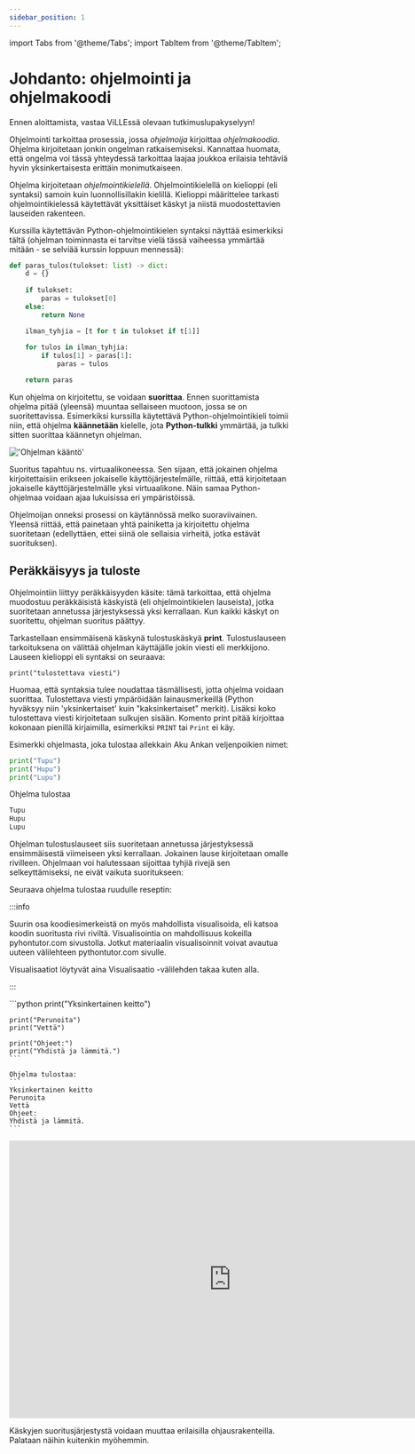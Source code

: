 ```yaml
---
sidebar_position: 1
---
```

import Tabs from '@theme/Tabs';
import TabItem from '@theme/TabItem';

# Johdanto: ohjelmointi ja ohjelmakoodi

Ennen aloittamista, vastaa ViLLEssä olevaan tutkimuslupakyselyyn!

Ohjelmointi tarkoittaa prosessia, jossa *ohjelmoija* kirjoittaa *ohjelmakoodia*. Ohjelma kirjoitetaan jonkin ongelman ratkaisemiseksi. Kannattaa huomata, että ongelma voi tässä yhteydessä tarkoittaa laajaa joukkoa erilaisia tehtäviä hyvin yksinkertaisesta erittäin monimutkaiseen.

Ohjelma kirjoitetaan *ohjelmointikielellä*. Ohjelmointikielellä on kielioppi (eli syntaksi) samoin kuin luonnollisillakin kielillä. Kielioppi määrittelee tarkasti ohjelmointikielessä käytettävät yksittäiset käskyt ja niistä muodostettavien lauseiden rakenteen.

Kurssilla käytettävän Python-ohjelmointikielen syntaksi näyttää esimerkiksi tältä (ohjelman toiminnasta ei tarvitse vielä tässä vaiheessa ymmärtää mitään - se selviää kurssin loppuun mennessä):

```python 
def paras_tulos(tulokset: list) -> dict:
    d = {}
    
    if tulokset:
        paras = tulokset[0]
    else:
        return None

    ilman_tyhjia = [t for t in tulokset if t[1]]
    
    for tulos in ilman_tyhjia:
        if tulos[1] > paras[1]:
            paras = tulos

    return paras
 ```

Kun ohjelma on kirjoitettu, se voidaan **suorittaa**. Ennen suorittamista ohjelma pitää (yleensä) muuntaa sellaiseen muotoon, jossa se on suoritettavissa. Esimerkiksi kurssilla käytettävä Python-ohjelmointikieli toimii niin, että ohjelma **käännetään** kielelle, jota **Python-tulkki** ymmärtää, ja tulkki sitten suorittaa käännetyn ohjelman.

!['Ohjelman kääntö'](/img/img-fi/w1-1.png)

Suoritus tapahtuu ns. virtuaalikoneessa. Sen sijaan, että jokainen ohjelma kirjoitettaisiin erikseen jokaiselle käyttöjärjestelmälle, riittää, että kirjoitetaan jokaiselle käyttöjärjestelmälle yksi virtuaalikone. Näin samaa Python-ohjelmaa voidaan ajaa lukuisissa eri ympäristöissä.

Ohjelmoijan onneksi prosessi on käytännössä melko suoraviivainen. Yleensä riittää, että painetaan yhtä painiketta ja kirjoitettu ohjelma suoritetaan (edellyttäen, ettei siinä ole sellaisia virheitä, jotka estävät suorituksen).

## Peräkkäisyys ja tuloste

Ohjelmointiin liittyy peräkkäisyyden käsite: tämä tarkoittaa, että ohjelma muodostuu peräkkäisistä käskyistä (eli ohjelmointikielen lauseista), jotka suoritetaan annetussa järjestyksessä yksi kerrallaan. Kun kaikki käskyt on suoritettu, ohjelman suoritus päättyy.

Tarkastellaan ensimmäisenä käskynä tulostuskäskyä **print**. Tulostuslauseen tarkoituksena on välittää ohjelman käyttäjälle jokin viesti eli merkkijono. Lauseen kielioppi eli syntaksi on seuraava:

`print("tulostettava viesti")`

Huomaa, että syntaksia tulee noudattaa täsmällisesti, jotta ohjelma voidaan suorittaa. Tulostettava viesti ympäröidään lainausmerkeillä (Python hyväksyy niin 'yksinkertaiset' kuin "kaksinkertaiset" merkit). Lisäksi koko tulostettava viesti kirjoitetaan sulkujen sisään. Komento print pitää kirjoittaa kokonaan pienillä kirjaimilla, esimerkiksi `PRINT` tai `Print` ei käy.

Esimerkki ohjelmasta, joka tulostaa allekkain Aku Ankan veljenpoikien nimet:

```python 
print("Tupu")
print("Hupu")
print("Lupu")
 ```

Ohjelma tulostaa
```python 
Tupu
Hupu
Lupu
 ```

Ohjelman tulostuslauseet siis suoritetaan annetussa järjestyksessä ensimmäisestä viimeiseen yksi kerrallaan. Jokainen lause kirjoitetaan omalle rivilleen. Ohjelmaan voi halutessaan sijoittaa tyhjiä rivejä sen selkeyttämiseksi, ne eivät vaikuta suoritukseen:

Seuraava ohjelma tulostaa ruudulle reseptin:

:::info

Suurin osa koodiesimerkeistä on myös mahdollista visualisoida, eli katsoa koodin suoritusta rivi riviltä. Visualisointia on mahdollisuus kokeilla pyhontutor.com sivustolla. Jotkut materiaalin visualisoinnit voivat avautua uuteen välilehteen pythontutor.com sivulle.

Visualisaatiot löytyvät aina Visualisaatio -välilehden takaa kuten alla.

:::


<Tabs>
  <TabItem value="code" label="Koodiesimerkki" default>
    ```python 
    print("Yksinkertainen keitto")

    print("Perunoita")
    print("Vettä")

    print("Ohjeet:")
    print("Yhdistä ja lämmitä.")
    ```

    Ohjelma tulostaa:
    ``` 
    Yksinkertainen keitto
    Perunoita
    Vettä
    Ohjeet:
    Yhdistä ja lämmitä.
    ```
  </TabItem>
  <TabItem value="Visualization" label="Visualisaatio">
    <iframe width="800" height="500" frameborder="0" src="https://pythontutor.com/iframe-embed.html#code=print%28%22Yksinkertainen%20keitto%22%29%0A%0Aprint%28%22Perunoita%22%29%0Aprint%28%22Vett%C3%A4%22%29%0A%0Aprint%28%22Ohjeet%3A%22%29%0Aprint%28%22Yhdist%C3%A4%20ja%20l%C3%A4mmit%C3%A4.%22%29&codeDivHeight=400&codeDivWidth=350&cumulative=false&curInstr=0&heapPrimitives=nevernest&origin=opt-frontend.js&py=3&rawInputLstJSON=%5B%5D&textReferences=false"> </iframe>
  </TabItem>
</Tabs>

Käskyjen suoritusjärjestystä voidaan muuttaa erilaisilla ohjausrakenteilla. Palataan näihin kuitenkin myöhemmin.